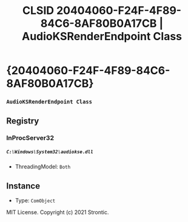 ﻿---
title: "CLSID 20404060-F24F-4F89-84C6-8AF80B0A17CB | AudioKSRenderEndpoint Class"
excerpt: What is COM-Object CLSID 20404060-F24F-4F89-84C6-8AF80B0A17CB?
---

# {20404060-F24F-4F89-84C6-8AF80B0A17CB}

### `AudioKSRenderEndpoint Class`

## Registry


### InProcServer32

##### `C:\Windows\System32\audiokse.dll`
* ThreadingModel: `Both`

## Instance

* Type: `ComObject`

MIT License. Copyright (c) 2021 Strontic.


